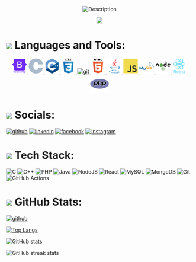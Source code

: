 
<p align="center">
<img src="https://user-images.githubusercontent.com/74038190/212749171-b84692a8-2b04-4e3b-93ca-ac14705da224.gif" alt="Description" width="300" height="auto">

<div align="center"><img src="https://readme-typing-svg.herokuapp.com?font=Josefin+Sans&pause=100&center=true&vCenter=true&color=000000&size=24&lines=Hi...;I'm+Shihab;A+Passionate+Web+developer;Feel+free+to+look+around;Reach+out+if+you+need+help!"Typing SVG" /></div>




<p align="left">
</p>

# <img src="https://user-images.githubusercontent.com/86270481/225363892-0d9f20e2-7886-4f40-8e44-343dc3816692.gif" width="30"> Languages and Tools:
<p align="center"> <a href="https://getbootstrap.com" target="_blank"  alt="tools" width="20"> <img src="https://raw.githubusercontent.com/devicons/devicon/master/icons/bootstrap/bootstrap-plain-wordmark.svg" alt="bootstrap" width="40" height="40"/> </a> <a href="https://www.cprogramming.com/" target="_blank" rel="noreferrer"> <img src="https://raw.githubusercontent.com/devicons/devicon/master/icons/c/c-original.svg" alt="c" width="40" height="40"/> </a> <a href="https://www.w3schools.com/cpp/" target="_blank" rel="noreferrer"> <img src="https://raw.githubusercontent.com/devicons/devicon/master/icons/cplusplus/cplusplus-original.svg" alt="cplusplus" width="40" height="40"/> </a> <a href="https://www.w3schools.com/css/" target="_blank" rel="noreferrer"> <img src="https://raw.githubusercontent.com/devicons/devicon/master/icons/css3/css3-original-wordmark.svg" alt="css3" width="40" height="40"/> </a> <a href="https://git-scm.com/" target="_blank" rel="noreferrer"> <img src="https://www.vectorlogo.zone/logos/git-scm/git-scm-icon.svg" alt="git" width="40" height="40"/> </a> <a href="https://www.w3.org/html/" target="_blank" rel="noreferrer"> <img src="https://raw.githubusercontent.com/devicons/devicon/master/icons/html5/html5-original-wordmark.svg" alt="html5" width="40" height="40"/> </a> <a href="https://www.java.com" target="_blank" rel="noreferrer"> <img src="https://raw.githubusercontent.com/devicons/devicon/master/icons/java/java-original.svg" alt="java" width="40" height="40"/> </a> <a href="https://developer.mozilla.org/en-US/docs/Web/JavaScript" target="_blank" rel="noreferrer"> <img src="https://raw.githubusercontent.com/devicons/devicon/master/icons/javascript/javascript-original.svg" alt="javascript" width="40" height="40"/> </a> <a href="https://www.linux.org/" target="_blank" rel="noreferrer">  <img src="https://raw.githubusercontent.com/devicons/devicon/master/icons/mysql/mysql-original-wordmark.svg" alt="mysql" width="40" height="40"/> </a> <a href="https://nodejs.org" target="_blank" rel="noreferrer"> <img src="https://raw.githubusercontent.com/devicons/devicon/master/icons/nodejs/nodejs-original-wordmark.svg" alt="nodejs" width="40" height="40"/> </a> <a href="https://reactjs.org/" target="_blank" rel="noreferrer"> <img src="https://raw.githubusercontent.com/devicons/devicon/master/icons/react/react-original-wordmark.svg" alt="react" width="40" height="40"/> </a> <a href="https://php.net/" target="_blank" rel="noreferrer"> <img src="https://raw.githubusercontent.com/devicons/devicon/master/icons/php/php-original.svg" alt="react" width="50" height="50"/> </a> 

</p>








# <img src="https://cdn-icons-gif.flaticon.com/11201/11201863.gif" width="40"> Socials:

[<img src='https://cdn.jsdelivr.net/npm/simple-icons@3.0.1/icons/github.svg' alt='github' height='40'>](https://github.com/drubo119)  [<img src='https://cdn.jsdelivr.net/npm/simple-icons@3.0.1/icons/linkedin.svg' alt='linkedin' height='40'>](https://www.linkedin.com/in/shihabul-alam-shihab-699008253?utm_source=share&utm_campaign=share_via&utm_content=profile&utm_medium=android_app)  [<img src='https://cdn.jsdelivr.net/npm/simple-icons@3.0.1/icons/facebook.svg' alt='facebook' height='40'>](https://www.facebook.com/dhrubo.shihab)  [<img src='https://cdn.jsdelivr.net/npm/simple-icons@3.0.1/icons/instagram.svg' alt='instagram' height='40'>](https://www.instagram.com/dhrubo_shihab/)  

# <img src="https://cdn-icons-gif.flaticon.com/12035/12035151.gif" width="40"> Tech Stack:
![C](https://img.shields.io/badge/c-%2300599C.svg?style=for-the-badge&logo=c&logoColor=white) ![C++](https://img.shields.io/badge/c++-%2300599C.svg?style=for-the-badge&logo=c%2B%2B&logoColor=white) ![PHP](https://img.shields.io/badge/PHP-777BB4.svg?style=for-the-badge&logo=openjdk&logoColor=white) ![Java](https://img.shields.io/badge/java-%23ED8B00.svg?style=for-the-badge&logo=openjdk&logoColor=white) ![NodeJS](https://img.shields.io/badge/node.js-6DA55F?style=for-the-badge&logo=node.js&logoColor=white) ![React](https://img.shields.io/badge/react-%2320232a.svg?style=for-the-badge&logo=react&logoColor=%2361DAFB) ![MySQL](https://img.shields.io/badge/mysql-4479A1.svg?style=for-the-badge&logo=mysql&logoColor=white) ![MongoDB](https://img.shields.io/badge/MongoDB-%234ea94b.svg?style=for-the-badge&logo=mongodb&logoColor=white) ![Git](https://img.shields.io/badge/git-%23F05033.svg?style=for-the-badge&logo=git&logoColor=white) ![GitHub Actions](https://img.shields.io/badge/github%20actions-%232671E5.svg?style=for-the-badge&logo=githubactions&logoColor=white)
# <img src="https://user-images.githubusercontent.com/86270481/225367266-7a76485f-9e8a-4343-ab9f-672e1b254018.gif" width="40"> GitHub Stats:
[<img src='https://cdn.jsdelivr.net/npm/simple-icons@3.0.1/icons/github.svg' alt='github' height='40'>](https://github.com/drubo119)  

[![Top Langs](https://github-readme-stats.vercel.app/api/top-langs/?username=drubo119)](https://github.com/anuraghazra/github-readme-stats)

![GitHub stats](https://github-readme-stats.vercel.app/api?username=drubo119&show_icons=true)  

![GitHub streak stats](https://streak-stats.demolab.com/?user=drubo119)  











